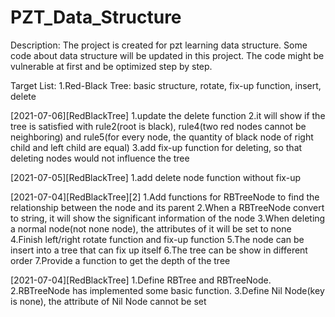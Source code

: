 # PZT_Data_Structure
Description: The project is created for pzt learning data structure. Some code about data structure will be updated in this project. The code might be vulnerable at first and be optimized step by step.

Target List: 
1.Red-Black Tree: basic structure, rotate, fix-up function, insert, delete

[2021-07-06][RedBlackTree]
1.update the delete function
2.it will show if the tree is satisfied with rule2(root is black), rule4(two red nodes cannot be neighboring) and rule5(for every node, the quantity of black node of right child and left child are equal)
3.add fix-up function for deleting, so that deleting nodes would not influence the tree

[2021-07-05][RedBlackTree]
1.add delete node function without fix-up

[2021-07-04][RedBlackTree][2]
1.Add functions for RBTreeNode to find the relationship between the node and its parent
2.When a RBTreeNode convert to string, it will show the significant information of the node
3.When deleting a normal node(not none node), the attributes of it will be set to none
4.Finish left/right rotate function and fix-up function
5.The node can be insert into a tree that can fix up itself
6.The tree can be show in different order
7.Provide a function to get the depth of the tree

[2021-07-04][RedBlackTree]
1.Define RBTree and RBTreeNode.
2.RBTreeNode has implemented some basic function.
3.Define Nil Node(key is none), the attribute of Nil Node cannot be set

